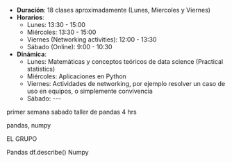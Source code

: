 * **Duración**: 18 clases aproximadamente (Lunes, Miercoles y Viernes)
* **Horarios**:
	* Lunes: 13:30 - 15:00
	* Miércoles: 13:30 - 15:00
	* Viernes (Networking activities): 12:00 - 13:30
	* Sábado (Online): 9:00 - 10:30
* **Dinámica**:
	* Lunes: Matemáticas y conceptos teóricos de data science (Practical statistics)
	* Miércoles: Aplicaciones en Python
	* Viernes: Actividades de networking, por ejemplo resolver un caso de uso en equipos, o simplemente convivencia
	* Sábado: ---






primer semana
sabado
taller de pandas 4 hrs



pandas, numpy








EL GRUPO

Pandas
	df.describe()
Numpy
